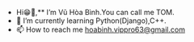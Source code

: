 - Hi😁👋,** I’m Vũ Hòa Bình.You can call me TOM.
- 🌱 I’m currently learning Python(Django),C++.
- 📫 How to reach me hoabinh.vippro63@gmail.com


<!---
VuHoaBinh/VuHoaBinh is a ✨ special ✨ repository because its `README.md` (this file) appears on your GitHub profile.
You can click the Preview link to take a look at your changes.
--->
